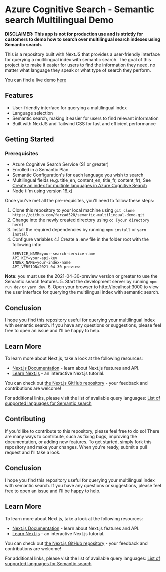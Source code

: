 # Azure Cognitive Search - Semantic search Multilingual Demo
**DISCLAIMER: This app is not for production use and is strictly for customers to demo how to search over multilingual search indexes using Semantic search.**

This is a repository built with NextJS that provides a user-friendly interface for querying a multilingual index with semantic search. The goal of this project is to make it easier for users to find the information they need, no matter what language they speak or what type of search they perform.

You can find a live demo [here](https://semantic-search-demo-web.azurewebsites.net/)

## Features
- User-friendly interface for querying a multilingual index
- Language selection 
- Semantic search, making it easier for users to find relevant information
- Built with NextJS and Tailwind CSS for fast and efficient performance


## Getting Started
### Prerequisites
- Azure Cognitive Search Service (S1 or greater)
- Enrolled in a Semantic Plan
- Semantic Configuration's for each language you wish to search
- Multilingual fields (e.g. title_en, content_en, title_fr, content_fr); See [Create an index for multiple languages in Azure Cognitive Search](https://learn.microsoft.com/en-us/azure/search/search-language-support)
- Node (I'm using version 16.x)

Once you've met all the pre-requisites, you'll need to follow these steps:
1. Clone this repository to your local machine using ```git clone https://github.com/farzad528/semantic-multilingual-demo.git```
2. Change into the newly created directory using ```cd [your directory here]```
3. Install the required dependencies by running ```npm install``` or ```yarn install```
4. Configure variables
    4.1 Create a .env file in the folder root with the following info:
    ```
    SERVICE_NAME=your-search-service-name
    API_KEY=your-api-key
    INDEX_NAME=your-index-name
    API_VERSION=2021-04-30-preview
    ```
**Note:** you must use the 2021-04-30-preview version or greater to use the Semantic search features.
5. Start the development server by running ```npm run dev``` or ```yarn dev```.
6. Open your browser to http://localhost:3000 to view the user interface for querying the multilingual index with semantic search.

## Conclusion
I hope you find this repository useful for querying your multilingual index with semantic search. If you have any questions or suggestions, please feel free to open an issue and I'll be happy to help.
## Learn More

To learn more about Next.js, take a look at the following resources:

- [Next.js Documentation](https://nextjs.org/docs) - learn about Next.js features and API.
- [Learn Next.js](https://nextjs.org/learn) - an interactive Next.js tutorial.

You can check out [the Next.js GitHub repository](https://github.com/vercel/next.js/) - your feedback and contributions are welcome!

For additional links, please visit the list of available query languages: [List of supported languages for Semantic search](https://learn.microsoft.com/en-us/rest/api/searchservice/preview-api/search-documents#querylanguage)

## Contributing
If you'd like to contribute to this repository, please feel free to do so! There are many ways to contribute, such as fixing bugs, improving the documentation, or adding new features. To get started, simply fork this repository and make your changes. When you're ready, submit a pull request and I'll take a look.

## Conclusion
I hope you find this repository useful for querying your multilingual index with semantic search. If you have any questions or suggestions, please feel free to open an issue and I'll be happy to help.
## Learn More

To learn more about Next.js, take a look at the following resources:

- [Next.js Documentation](https://nextjs.org/docs) - learn about Next.js features and API.
- [Learn Next.js](https://nextjs.org/learn) - an interactive Next.js tutorial.

You can check out [the Next.js GitHub repository](https://github.com/vercel/next.js/) - your feedback and contributions are welcome!

For additional links, please visit the list of available query languages: [List of supported languages for Semantic search](https://learn.microsoft.com/en-us/rest/api/searchservice/preview-api/search-documents#querylanguage)
